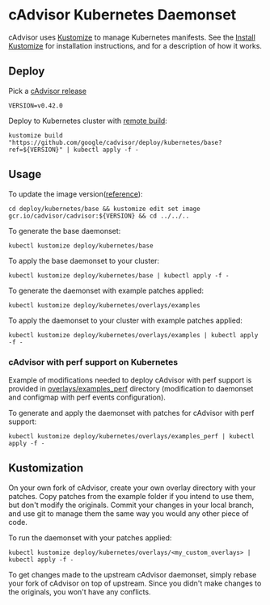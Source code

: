 # cAdvisor Kubernetes Daemonset

cAdvisor uses [Kustomize](https://github.com/kubernetes-sigs/kustomize) to manage Kubernetes manifests. See the [Install Kustomize](https://kubectl.docs.kubernetes.io/installation/kustomize/) for installation instructions, and for a description of how it works.

## Deploy

Pick a [cAdvisor release](https://github.com/google/cadvisor/releases)
```
VERSION=v0.42.0
```

Deploy to Kubernetes cluster with [remote build](https://github.com/kubernetes-sigs/kustomize/blob/master/examples/remoteBuild.md):
```
kustomize build "https://github.com/google/cadvisor/deploy/kubernetes/base?ref=${VERSION}" | kubectl apply -f -
```

## Usage

To update the image version([reference](https://github.com/kubernetes-sigs/kustomize/blob/master/examples/image.md)):
```
cd deploy/kubernetes/base && kustomize edit set image gcr.io/cadvisor/cadvisor:${VERSION} && cd ../../..
```

To generate the base daemonset:
```
kubectl kustomize deploy/kubernetes/base
```

To apply the base daemonset to your cluster:
```
kubectl kustomize deploy/kubernetes/base | kubectl apply -f -
```

To generate the daemonset with example patches applied:
```
kubectl kustomize deploy/kubernetes/overlays/examples
```

To apply the daemonset to your cluster with example patches applied:
```
kubectl kustomize deploy/kubernetes/overlays/examples | kubectl apply -f -
```

### cAdvisor with perf support on Kubernetes

Example of modifications needed to deploy cAdvisor with perf support is provided in [overlays/examples_perf](overlays/examples_perf) directory (modification to daemonset and configmap with perf events configuration).

To generate and apply the daemonset with patches for cAdvisor with perf support:
```
kubectl kustomize deploy/kubernetes/overlays/examples_perf | kubectl apply -f -
```

## Kustomization

On your own fork of cAdvisor, create your own overlay directory with your patches.  Copy patches from the example folder if you intend to use them, but don't modify the originals.  Commit your changes in your local branch, and use git to manage them the same way you would any other piece of code.

To run the daemonset with your patches applied:
```
kubectl kustomize deploy/kubernetes/overlays/<my_custom_overlays> | kubectl apply -f -
```

To get changes made to the upstream cAdvisor daemonset, simply rebase your fork of cAdvisor on top of upstream.  Since you didn't make changes to the originals, you won't have any conflicts.
